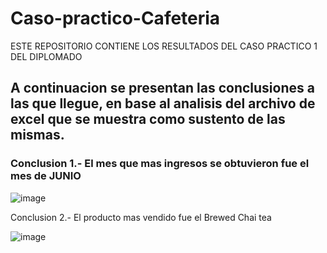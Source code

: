 # Caso-practico-Cafeteria
ESTE REPOSITORIO CONTIENE LOS RESULTADOS DEL CASO PRACTICO 1 DEL DIPLOMADO
## A continuacion se presentan las conclusiones a las que llegue, en base al analisis del archivo de excel que se muestra como sustento de las mismas.

### Conclusion 1.- El mes que mas ingresos se obtuvieron fue el mes de JUNIO
![image](https://github.com/user-attachments/assets/806242bc-ccd1-4b5f-80d5-047c49b920bc)

Conclusion 2.- El producto mas vendido fue el Brewed Chai tea

![image](https://github.com/user-attachments/assets/412b72af-511c-4494-90c2-4ed882821d48)
